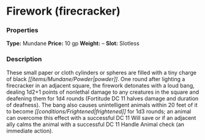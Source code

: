 ﻿---
Title: "Firework (firecracker)"
Type: "Mundane"
Price: "10 gp"
Weight: "–"
Slot: "Slotless"
Description: |
  "These small paper or cloth cylinders or spheres are filled with a tiny charge of black powder. One round after lighting a firecracker in an adjacent square, the firework detonates with a loud bang, dealing 1d2+1 points of nonlethal damage to any creatures in the square and deafening them for 1d4 rounds (Fortitude DC 11 halves damage and duration of deafness). The bang also causes unintelligent animals within 20 feet of it to become frightened for 1d3 rounds; an animal can overcome this effect with a successful DC 11 Will save or if an adjacent ally calms the animal with a successful DC 11 Handle Animal check (an immediate action)."
Sources: "['Alchemy Manual']"
---

# Firework (firecracker)

### Properties

**Type:** Mundane **Price:** 10 gp **Weight:** – **Slot:** Slotless

### Description

These small paper or cloth cylinders or spheres are filled with a tiny charge of black _[[items/Mundane/Powder|powder]]_. One round after lighting a firecracker in an adjacent square, the firework detonates with a loud bang, dealing 1d2+1 points of nonlethal damage to any creatures in the square and deafening them for 1d4 rounds (Fortitude DC 11 halves damage and duration of deafness). The bang also causes unintelligent animals within 20 feet of it to become _[[conditions/Frightened|frightened]]_ for 1d3 rounds; an animal can overcome this effect with a successful DC 11 Will save or if an adjacent ally calms the animal with a successful DC 11 Handle Animal check (an immediate action).

